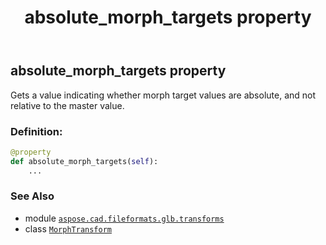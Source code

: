 ﻿---
title: absolute_morph_targets property
second_title: Aspose.CAD for Python via .NET API References
description: 
type: docs
weight: 50
url: /python-net/aspose.cad.fileformats.glb.transforms/morphtransform/absolute_morph_targets/
is_root: false
---

## absolute_morph_targets property


Gets a value indicating whether morph target values are absolute, and not relative to the master value.
### Definition:
```python
@property
def absolute_morph_targets(self):
    ...
```

### See Also
* module [`aspose.cad.fileformats.glb.transforms`](../../)
* class [`MorphTransform`](/cad/python-net/aspose.cad.fileformats.glb.transforms/morphtransform)
